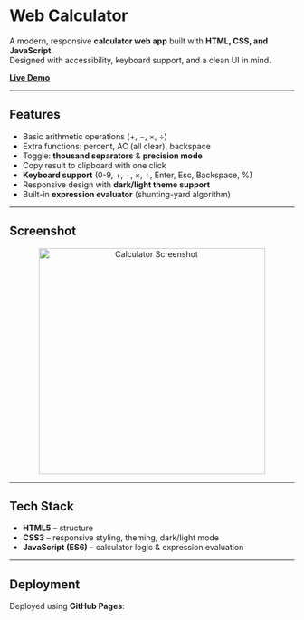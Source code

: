 #  Web Calculator

A modern, responsive **calculator web app** built with **HTML, CSS, and JavaScript**.  
Designed with accessibility, keyboard support, and a clean UI in mind.  

 **[Live Demo](https://<your-username>.github.io/calculator-app/)** 

---

##  Features
-  Basic arithmetic operations (+, −, ×, ÷)  
-  Extra functions: percent, AC (all clear), backspace  
-  Toggle: **thousand separators** & **precision mode**  
-  Copy result to clipboard with one click  
-  **Keyboard support** (0-9, +, −, ×, ÷, Enter, Esc, Backspace, %)  
-  Responsive design with **dark/light theme support**  
-  Built-in **expression evaluator** (shunting-yard algorithm)  

---

## Screenshot
<p align="center">
  <img src="assets/screenshot.png" alt="Calculator Screenshot" width="400"/>
</p>

---

##  Tech Stack
- **HTML5** – structure  
- **CSS3** – responsive styling, theming, dark/light mode  
- **JavaScript (ES6)** – calculator logic & expression evaluation  

---

## Deployment
Deployed using **GitHub Pages**:


